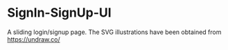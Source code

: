 # SignIn-SignUp-UI

A sliding login/signup page. The SVG illustrations have been obtained from https://undraw.co/
